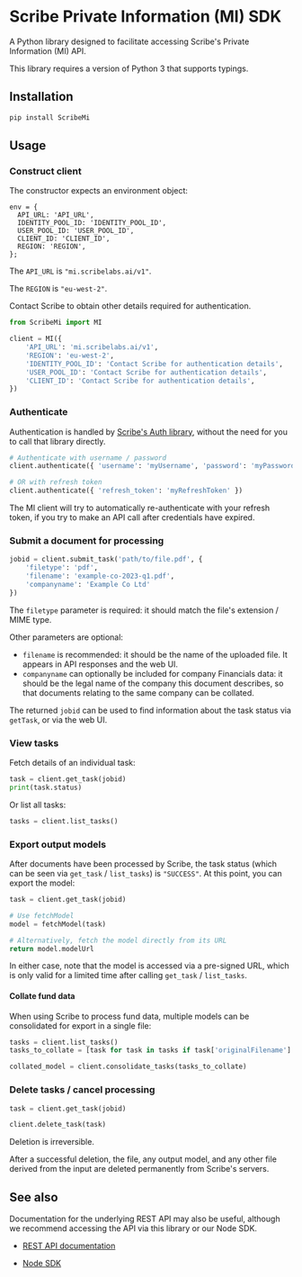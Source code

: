 # Scribe Private Information (MI) SDK

A Python library designed to facilitate accessing Scribe's Private Information (MI) API.

This library requires a version of Python 3 that supports typings.

## Installation

```bash
pip install ScribeMi
```

## Usage

### Construct client

The constructor expects an environment object:

```
env = {
  API_URL: 'API_URL',
  IDENTITY_POOL_ID: 'IDENTITY_POOL_ID',
  USER_POOL_ID: 'USER_POOL_ID',
  CLIENT_ID: 'CLIENT_ID',
  REGION: 'REGION',
};
```

The `API_URL` is `"mi.scribelabs.ai/v1"`.

The `REGION` is `"eu-west-2"`.

Contact Scribe to obtain other details required for authentication.

```python
from ScribeMi import MI

client = MI({
    'API_URL': 'mi.scribelabs.ai/v1',
    'REGION': 'eu-west-2',
    'IDENTITY_POOL_ID': 'Contact Scribe for authentication details',
    'USER_POOL_ID': 'Contact Scribe for authentication details',
    'CLIENT_ID': 'Contact Scribe for authentication details',
})
```

### Authenticate

Authentication is handled by [Scribe's Auth library](https://github.com/ScribeLabsAI/ScribeAuth/blob/master/README.md), without the need for you to call that library directly.

```python
# Authenticate with username / password
client.authenticate({ 'username': 'myUsername', 'password': 'myPassword' })

# OR with refresh token
client.authenticate({ 'refresh_token': 'myRefreshToken' })
```

The MI client will try to automatically re-authenticate with your refresh token, if you try to make an API call after credentials have expired.

### Submit a document for processing

```python
jobid = client.submit_task('path/to/file.pdf', {
    'filetype': 'pdf',
    'filename': 'example-co-2023-q1.pdf',
    'companyname': 'Example Co Ltd'
})
```

The `filetype` parameter is required: it should match the file's extension / MIME type.

Other parameters are optional:

- `filename` is recommended: it should be the name of the uploaded file. It appears in API responses and the web UI.
- `companyname` can optionally be included for company Financials data: it should be the legal name of the company this document describes, so that documents relating to the same company can be collated.

The returned `jobid` can be used to find information about the task status via `getTask`, or via the web UI.

### View tasks

Fetch details of an individual task:

```python
task = client.get_task(jobid)
print(task.status)
```

Or list all tasks:

```python
tasks = client.list_tasks()
```

### Export output models

After documents have been processed by Scribe, the task status (which can be seen via `get_task` / `list_tasks`) is `"SUCCESS"`. At this point, you can export the model:

```python
task = client.get_task(jobid)

# Use fetchModel
model = fetchModel(task)

# Alternatively, fetch the model directly from its URL
return model.modelUrl
```

In either case, note that the model is accessed via a pre-signed URL, which is only valid for a limited time after calling `get_task` / `list_tasks`.

#### Collate fund data

When using Scribe to process fund data, multiple models can be consolidated for export in a single file:

```python
tasks = client.list_tasks()
tasks_to_collate = [task for task in tasks if task['originalFilename'].startswith('Fund_1')]

collated_model = client.consolidate_tasks(tasks_to_collate)
```

### Delete tasks / cancel processing

```python
task = client.get_task(jobid)

client.delete_task(task)
```

Deletion is irreversible.

After a successful deletion, the file, any output model, and any other file derived from the input are deleted permanently from Scribe's servers.

## See also

Documentation for the underlying REST API may also be useful, although we recommend accessing the API via this library or our Node SDK.

- [REST API documentation](https://scribelabs.ai/docs/docs-mi)

- [Node SDK](https://github.com/ScribeLabsAI/ScribeMiNode)
